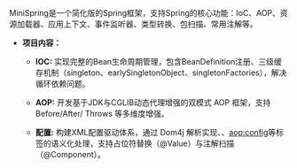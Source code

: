 MiniSpring是一个简化版的Spring框架，支持Spring的核心功能：IoC、AOP、资源加载器、应用上下文、事件监听器、类型转换、包扫描、常用注解等。
- **项目内容：**

  - **IOC:** 实现完整的Bean生命周期管理，包含BeanDefinition注册、三级缓存机制（singleton、earlySingletonObject、singletonFactories），解决循环依赖问题。

  - **AOP:** 开发基于JDK与CGLIB动态代理增强的双模式 AOP 框架，支持 Before/After/ Throws 等多维度增强。


  - **配置:** 构建XML配置驱动体系，通过 Dom4j 解析实现<bean>、<property>、<aop:config>等标签的语义化处理，支持占位符替换（@Value）与注解扫描（@Component）。
